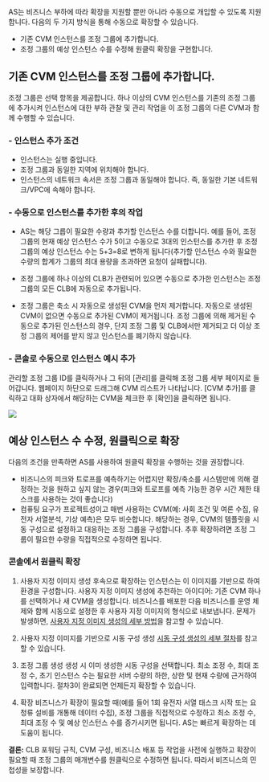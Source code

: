 AS는 비즈니스 부하에 따라 확장을 지원할 뿐만 아니라 수동으로 개입할 수 있도록 지원합니다. 다음의 두 가지 방식을 통해 수동으로 확장할 수 있습니다.

- 기존 CVM 인스턴스를 조정 그룹에 추가합니다.
- 조정 그룹의 예상 인스턴스 수를 수정해 원클릭 확장을 구현합니다.

## 기존 CVM 인스턴스를 조정 그룹에 추가합니다.

조정 그룹은 선택 항목을 제공합니다. 하나 이상의 CVM 인스턴스를 기존의 조정 그룹에 추가시켜 인스턴스에 대한 부하 관찰 및 관리 작업을 이 조정 그룹의 다른 CVM과 함께 수행할 수 있습니다.

### - 인스턴스 추가 조건

- 인스턴스는 실행 중입니다.
- 조정 그룹과 동일한 지역에 위치해야 합니다.
- 인스턴스의 네트워크 속서은 조정 그룹과 동일해야 합니다. 즉, 동일한 기본 네트워크/VPC에 속해야 합니다.

### - 수동으로 인스턴스를 추가한 후의 작업

- AS는 해당 그릅이 필요한 수량과 추가할 인스턴스 수를 더합니다. 예를 들어, 조정 그룹의 현재 예상 인스턴스 수가 5이고 수동으로 3대의 인스턴스를 추가한 후 조정 그룹의 예상 인스턴스 수는 5+3=8로 변하게 됩니다(추가할 인스턴스 수와 필요한 수량의 합계가 그룹의 최대 용량을 초과하면 요청이 실패합니다).

- 조정 그룹에 하나 이상의 CLB가 관련되어 있으면 수동으로 추가한 인스턴스는 조정 그룹의 모든 CLB에 자동으로 추가됩니다.

- 조정 그룹은 축소 시 자동으로 생성된 CVM을 먼저 제거합니다. 자동으로 생성된 CVM이 없으면 수동으로 추가된 CVM이 제거됩니다. 조정 그룹에 의해 제거된 수동으로 추가된 인스턴스의 경우, 단지 조정 그룹 및 CLB에서만 제거되고 더 이상 조정 그룹의 제어를 받지 않고 인스턴스를 폐기하지 않습니다.

### - 콘솔로 수동으로 인스턴스 예시 추가

관리할 조정 그룹 ID를 클릭하거나 그 뒤의 [관리]를 클릭해 조정 그룹 세부 페이지로 들어갑니다. 웹페이지 하단으로 드래그해 CVM 리스트가 나타납니다. [CVM 추가]를 클릭하고 대화 상자에서 해당하는 CVM을 체크한 후 [확인]을 클릭하면 됩니다.

![](https://mc.qcloudimg.com/static/img/ba54a0d85d885e75d0e07056050748ee/5.jpg)


## 예상 인스턴스 수 수정, 원클릭으로 확장

다음의 조건을 만족하면 AS를 사용하여 원클릭 확장을 수행하는 것을 권장합니다.

- 비즈니스의 피크와 트로프를 예측하기는 어렵지만 확장/축소를 시스템만에 의해 결정하는 것을 원하고 싶지 않는 경우(피크와 트로프를 예측 가능한 경우 시간 제한 태스크를 사용하는 것이 좋습니다)
- 컴퓨팅 요구가 프로젝트성이고 매번 사용하는 CVM(예: 사회 조건 및 여론 수집, 유전자 서열분석, 기상 예측)은 모두 비슷합니다.
해당하는 경우, CVM의 템플릿을 시동 구성으로 설정하고 대응하는 조정 그룹을 구성합니다. 추후 확장하려면 조정 그룹이 필요한 수량을 직접적으로 수정하면 됩니다.


### 콘솔에서 원클릭 확장

1. 사용자 지정 이미지 생성
후속으로 확장하는 인스턴스는 이 이미지를 기반으로 하여 환경을 구성합니다.
사용자 지정 이미지 생성에 추천하는 아이디어: 기존 CVM 하나를 선택하거나 새 CVM을 생성합니다. 비즈니스를 배포한 다음 비즈니스를 운영 체제와 함께 시동으로 설정한 후 사용자 지정 이미지의 형식으로 내보냅니다.
문제가 발생하면, [사용자 지정 이미지 생성의 세부 방법](https://cloud.tencent.com/document/product/213/4942)을 참고할 수 있습니다.

2. 사용자 지정 이미지를 기반으로 시동 구성 생성
[시동 구성 생성의 세부 절차](https://cloud.tencent.com/document/product/377/8544)를 참고할 수 있습니다.

3. 조정 그룹 생성
생성 시 이미 생성한 시동 구성을 선택합니다. 최소 조정 수, 최대 조정 수, 초기 인스턴스 수는 필요한 서버 수량의 하한, 상한 및 현재 수량에 근거하여 입력합니다. 절차3이 완료되면 언제든지 확장할 수 있습니다.

4. 확장
비즈니스가 확장이 필요할 때(예를 들어 1회 유전자 서열 태스크 시작 또는 요청류 설비를 개통해 데이터 수집), 조정 그룹을 직접적으로 수정하고 최소 조정 수, 최대 조정 수 및 예상 인스턴스 수를 증가시키면 됩니다. AS는 빠르게 확장하는 데 도움이 됩니다.

**결론:** CLB 포워딩 규칙, CVM 구성, 비즈니스 배포 등 작업을 사전에 실행하고 확장이 필요할 때 조정 그룹의 매개변수를 원클릭으로 수정하면 됩니다. 따라서 비즈니스의 민첩성을 보장합니다.


